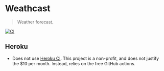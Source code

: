 # Weathcast
> Weather forecast.

[![CI][ci_badge]][ci]

## Heroku
- Does not use [Heroku CI][heroku_ci]. This project is a non-profit, and does not justify the $10 per month. Instead, relies on the free GitHub actions.

[heroku_ci]: https://devcenter.heroku.com/articles/heroku-ci
[ci]: https://github.com/rdok/weathcast/actions/workflows/CI.yml
[ci_badge]: https://github.com/rdok/weathcast/actions/workflows/CI.yml/badge.svg
